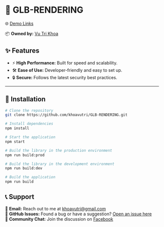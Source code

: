 # 🚀 GLB-RENDERING

🌐 [Demo Links]()

📦 **Owned by:** [Vu Tri Khoa](https://github.com/khoavutri)

## ✨ Features

- ⚡ **High Performance:** Built for speed and scalability.
- 🛠️ **Ease of Use:** Developer-friendly and easy to set up.
- 🔒 **Secure:** Follows the latest security best practices.

---

## 📜 Installation

```bash
# Clone the repository
git clone https://github.com/khoavutri/GLB-RENDERING.git

# Install dependencies
npm install

# Start the application
npm start

# Build the library in the production environment
npm run build:prod

# Build the library in the development environment
npm run build:dev

# Build the application
npm run build
```

## 📞 Support

💌 **Email:** Reach out to me at [khoavutri@gmail.com](mailto:khoavutri@gmail.com)  
🐛 **GitHub Issues:** Found a bug or have a suggestion? [Open an issue here](https://github.com/khoavutri)  
💬 **Community Chat:** Join the discussion on [Facebook](https://www.facebook.com/khoa.tri.365.org)
